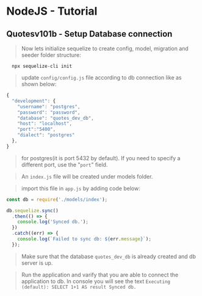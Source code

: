 # NodeJS - Tutorial

## Quotesv101b - Setup Database connection

> Now lets initialize sequelize to create config, model, migration and seeder folder structure:
```
  npx sequelize-cli init
```
> update `config/config.js` file according to db connection like as shown below:

```javascript
{
  "development": {
    "username": "postgres",
    "password": "password",
    "database": "quotes_dev_db",
    "host": "localhost",
    "port":"5400",
    "dialect": "postgres"
  },
}
```
> for postgres(it is port 5432 by default). If you need to specify a different port, use the "`port`" field.

> An `index.js` file will be created under models folder.

> import this file in `app.js` by adding code below:
```javascript
const db = require('./models/index');

db.sequelize.sync()
  .then(() => {
    console.log('Synced db.');
  })
  .catch((err) => {
    console.log(`Failed to sync db: ${err.message}`);
  });
```
> Make sure that the database `quotes_dev_db` is already created and db server is up.

> Run the application and varify that you are able to connect the application to db.
In console you will see the text `Executing (default): SELECT 1+1 AS result
Synced db.`
